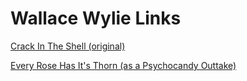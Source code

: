 # Wallace Wylie Links

[Crack In The Shell (original)](https://www.youtube.com/watch?v=989_BqD-XZM&feature=youtu.be)

[Every Rose Has It's Thorn (as a Psychocandy Outtake)](https://www.youtube.com/watch?v=QN5LqeQXpPM)
